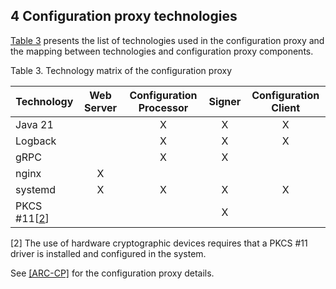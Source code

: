 ## 4 Configuration proxy technologies

[Table 3](#Ref_Technology_matrix_of_the_configuration) presents the list of technologies used in the configuration proxy and the mapping between technologies and configuration proxy components.

<a id="Ref_Technology_matrix_of_the_configuration" class="anchor"></a>
Table 3. Technology matrix of the configuration proxy

| **Technology**           | **Web Server** | **Configuration Processor** | **Signer** | **Configuration Client** |
|--------------------------|:--------------:|:---------------------------:|:----------:|:------------------------:|
| Java 21                  |                |              X              |     X      |            X             |
| Logback                  |                |              X              |     X      |            X             |
| gRPC                     |                |              X              |     X      |                          |
| nginx                    |       X        |                             |            |                          |
| systemd                  |       X        |              X              |     X      |            X             |
| PKCS \#11\[[2](#Ref_2)\] |                |                             |     X      |                          |

<a id="Ref_2" class="anchor"></a>
\[2\] The use of hardware cryptographic devices requires that a PKCS \#11 driver is installed and configured in the system.

See [[ARC-CP]](#ARC-CP) for the configuration proxy details.